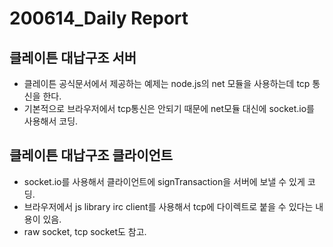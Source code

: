 # 200614_Daily Report 

## 클레이튼 대납구조 서버
- 클레이튼 공식문서에서 제공하는 예제는 node.js의 net 모듈을 사용하는데 tcp 통신을 한다.
- 기본적으로 브라우저에서 tcp통신은 안되기 때문에 net모듈 대신에 socket.io를 사용해서 코딩.

## 클레이튼 대납구조 클라이언트
- socket.io를 사용해서 클라이언트에 signTransaction을 서버에 보낼 수 있게 코딩.
- 브라우저에서 js library irc client를 사용해서 tcp에 다이렉트로 붙을 수 있다는 내용이 있음.
- raw socket, tcp socket도 참고.
